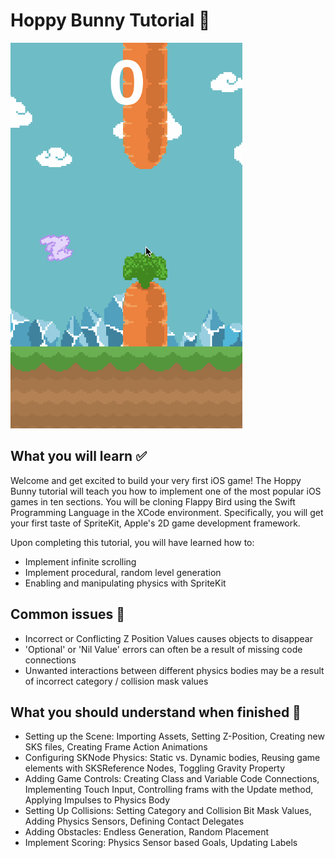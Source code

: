 # Hoppy Bunny Tutorial :rabbit:

![Gameplay Gif](./Screenshots/GamePlay.gif)

## What you will learn :white_check_mark:
Welcome and get excited to build your very first iOS game! The Hoppy Bunny tutorial will teach you how to implement
one of the most popular iOS games in ten sections. You will be cloning Flappy Bird using the Swift Programming Language
in the XCode environment. Specifically, you will get your first taste of SpriteKit, Apple's 2D game development framework.

Upon completing this tutorial, you will have learned how to:
- Implement infinite scrolling
- Implement procedural, random level generation
- Enabling and manipulating physics with SpriteKit

## Common issues :bug:
- Incorrect or Conflicting Z Position Values causes objects to disappear
- 'Optional' or 'Nil Value' errors can often be a result of missing code connections
- Unwanted interactions between different physics bodies may be a result of incorrect category / collision mask values

## What you should understand when finished :checkered_flag:
- Setting up the Scene: Importing Assets, Setting Z-Position, Creating new SKS files, Creating Frame Action Animations
- Configuring SKNode Physics: Static vs. Dynamic bodies, Reusing game elements with SKSReference Nodes, Toggling Gravity Property
- Adding Game Controls: Creating Class and Variable Code Connections, Implementing Touch Input, Controlling frams with the Update method, Applying Impulses to Physics Body
- Setting Up Collisions: Setting Category and Collision Bit Mask Values, Adding Physics Sensors, Defining Contact Delegates
- Adding Obstacles: Endless Generation, Random Placement
- Implement Scoring: Physics Sensor based Goals, Updating Labels
